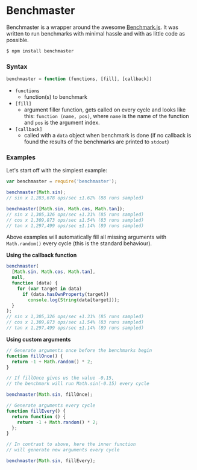 # Benchmaster

Benchmaster is a wrapper around the awesome [Benchmark.js](http://benchmarkjs.com). It was written to run benchmarks with minimal hassle and with as little code as possible.

```bash
$ npm install benchmaster
```

### Syntax

```javascript
benchmaster = function (functions, [fill], [callback])
```

- `functions`
  - function(s) to benchmark
- `[fill]`
  - argument filler function, gets called on every cycle and looks like this: `function (name, pos)`, where `name` is the name of the function and `pos` is the argument index.
- `[callback]`
  - called with a `data` object when benchmark is done (if no callback is found the results of the benchmarks are printed to `stdout`)

### Examples

Let's start off with the simplest example:

```javascript
var benchmaster = require('benchmaster');

benchmaster(Math.sin);
// sin x 1,283,678 ops/sec ±1.62% (88 runs sampled)

benchmaster([Math.sin, Math.cos, Math.tan]);
// sin x 1,305,326 ops/sec ±1.31% (85 runs sampled)
// cos x 1,309,873 ops/sec ±1.54% (83 runs sampled)
// tan x 1,297,499 ops/sec ±1.14% (89 runs sampled)
```

Above examples will automatically fill all missing arguments with `Math.random()` every cycle (this is the standard behaviour).

**Using the callback function**

```javascript
benchmaster(
  [Math.sin, Math.cos, Math.tan],
  null,
  function (data) {
    for (var target in data)
      if (data.hasOwnProperty(target))
        console.log(String(data[target]));
  }
);
// sin x 1,305,326 ops/sec ±1.31% (85 runs sampled)
// cos x 1,309,873 ops/sec ±1.54% (83 runs sampled)
// tan x 1,297,499 ops/sec ±1.14% (89 runs sampled)
```

**Using custom arguments**

```javascript
// Generate arguments once before the benchmarks begin
function fillOnce() {
  return -1 + Math.random() * 2;
}

// If fillOnce gives us the value -0.15,
// the benchmark will run Math.sin(-0.15) every cycle

benchmaster(Math.sin, fillOnce);

// Generate arguments every cycle
function fillEvery() {
  return function () {
    return -1 + Math.random() * 2;
  };
}

// In contrast to above, here the inner function
// will generate new arguments every cycle

benchmaster(Math.sin, fillEvery);
```
